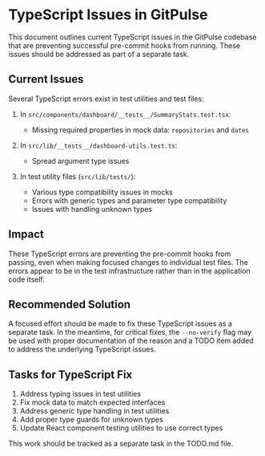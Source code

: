 # TypeScript Issues in GitPulse

This document outlines current TypeScript issues in the GitPulse codebase that are preventing successful pre-commit hooks from running. These issues should be addressed as part of a separate task.

## Current Issues

Several TypeScript errors exist in test utilities and test files:

1. In `src/components/dashboard/__tests__/SummaryStats.test.tsx`:
   - Missing required properties in mock data: `repositories` and `dates`

2. In `src/lib/__tests__/dashboard-utils.test.ts`:
   - Spread argument type issues

3. In test utility files (`src/lib/tests/`):
   - Various type compatibility issues in mocks
   - Errors with generic types and parameter type compatibility
   - Issues with handling unknown types

## Impact

These TypeScript errors are preventing the pre-commit hooks from passing, even when making focused changes to individual test files. The errors appear to be in the test infrastructure rather than in the application code itself.

## Recommended Solution

A focused effort should be made to fix these TypeScript issues as a separate task. In the meantime, for critical fixes, the `--no-verify` flag may be used with proper documentation of the reason and a TODO item added to address the underlying TypeScript issues.

## Tasks for TypeScript Fix

1. Address typing issues in test utilities
2. Fix mock data to match expected interfaces
3. Address generic type handling in test utilities
4. Add proper type guards for unknown types
5. Update React component testing utilities to use correct types

This work should be tracked as a separate task in the TODO.md file.